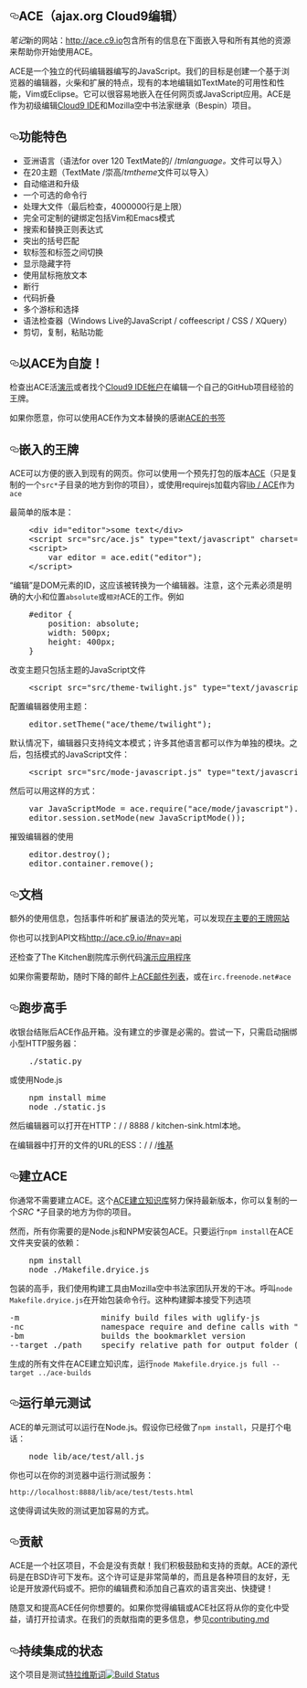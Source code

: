 <article class="markdown-body entry-content" itemprop="text"><h1><a id="user-content-ace-ajaxorg-cloud9-editor" class="anchor" href="#ace-ajaxorg-cloud9-editor" aria-hidden="true"><svg aria-hidden="true" class="octicon octicon-link" height="16" role="img" version="1.1" viewBox="0 0 16 16" width="16"><path d="M4 9h1v1h-1c-1.5 0-3-1.69-3-3.5s1.55-3.5 3-3.5h4c1.45 0 3 1.69 3 3.5 0 1.41-0.91 2.72-2 3.25v-1.16c0.58-0.45 1-1.27 1-2.09 0-1.28-1.02-2.5-2-2.5H4c-0.98 0-2 1.22-2 2.5s1 2.5 2 2.5z m9-3h-1v1h1c1 0 2 1.22 2 2.5s-1.02 2.5-2 2.5H9c-0.98 0-2-1.22-2-2.5 0-0.83 0.42-1.64 1-2.09v-1.16c-1.09 0.53-2 1.84-2 3.25 0 1.81 1.55 3.5 3 3.5h4c1.45 0 3-1.69 3-3.5s-1.5-3.5-3-3.5z"></path></svg></a><trans data-src="Ace (Ajax.org Cloud9 Editor)" data-dst="ACE（ajax.org Cloud9编辑）" style="background: transparent;">ACE（ajax.org Cloud9编辑）</trans></h1><p><em><trans data-src="Note" data-dst="笔记">笔记</trans></em><trans data-src=": The new site at" data-dst="新的网站：" style="background: transparent;">新的网站：</trans><a href="http://ace.c9.io"><trans data-src="http://ace.c9.io" data-dst="http：／／ace.c9.io" style="background: transparent;">http://ace.c9.io</trans></a><trans data-src="contains all the info below along with an embedding guide and all the other resources you need to get started with Ace." data-dst="包含所有的信息在下面嵌入导和所有其他的资源来帮助你开始使用ACE。" style="background: transparent;">包含所有的信息在下面嵌入导和所有其他的资源来帮助你开始使用ACE。</trans></p><p><trans data-src="Ace is a standalone code editor written in JavaScript. Our goal is to create a browser based editor that matches and extends the features, usability and performance of existing native editors such as TextMate, Vim or Eclipse. It can be easily embedded in any web page or JavaScript application. Ace is developed as the primary editor for" data-dst="ACE是一个独立的代码编辑器编写的JavaScript。我们的目标是创建一个基于浏览器的编辑器，火柴和扩展的特点，现有的本地编辑如TextMate的可用性和性能，Vim或Eclipse。它可以很容易地嵌入在任何网页或JavaScript应用。ACE是作为初级编辑" style="background: transparent;">ACE是一个独立的代码编辑器编写的JavaScript。我们的目标是创建一个基于浏览器的编辑器，火柴和扩展的特点，现有的本地编辑如TextMate的可用性和性能，Vim或Eclipse。它可以很容易地嵌入在任何网页或JavaScript应用。ACE是作为初级编辑</trans><a href="https://c9.io/"><trans data-src="Cloud9 IDE" data-dst="Cloud9 IDE" style="background: transparent;">Cloud9 IDE</trans></a><trans data-src="and the successor of the Mozilla Skywriter (Bespin) Project." data-dst="和Mozilla空中书法家继承（Bespin）项目。" style="background: transparent;">和Mozilla空中书法家继承（Bespin）项目。</trans></p><h2><a id="user-content-features" class="anchor" href="#features" aria-hidden="true"><svg aria-hidden="true" class="octicon octicon-link" height="16" role="img" version="1.1" viewBox="0 0 16 16" width="16"><path d="M4 9h1v1h-1c-1.5 0-3-1.69-3-3.5s1.55-3.5 3-3.5h4c1.45 0 3 1.69 3 3.5 0 1.41-0.91 2.72-2 3.25v-1.16c0.58-0.45 1-1.27 1-2.09 0-1.28-1.02-2.5-2-2.5H4c-0.98 0-2 1.22-2 2.5s1 2.5 2 2.5z m9-3h-1v1h1c1 0 2 1.22 2 2.5s-1.02 2.5-2 2.5H9c-0.98 0-2-1.22-2-2.5 0-0.83 0.42-1.64 1-2.09v-1.16c-1.09 0.53-2 1.84-2 3.25 0 1.81 1.55 3.5 3 3.5h4c1.45 0 3-1.69 3-3.5s-1.5-3.5-3-3.5z"></path></svg></a><trans data-src="Features" data-dst="功能特色">功能特色</trans></h2><ul><li><trans data-src="Syntax highlighting for over 120 languages (TextMate/Sublime/" data-dst="亚洲语言（语法for over 120 TextMate的/ /" style="background: transparent;">亚洲语言（语法for over 120 TextMate的/ /</trans><em><trans data-src=".tmlanguage" data-dst="tmlanguage。">tmlanguage。</trans></em><trans data-src="files can be imported)" data-dst="文件可以导入）">文件可以导入）</trans></li><li><trans data-src="Over 20 themes (TextMate/Sublime/" data-dst="在20主题（TextMate /崇高/">在20主题（TextMate /崇高/</trans><em><trans data-src=".tmtheme" data-dst="tmtheme。">tmtheme</trans></em><trans data-src="files can be imported)" data-dst="文件可以导入）">文件可以导入）</trans></li><li><trans data-src="Automatic indent and outdent" data-dst="自动缩进和升级">自动缩进和升级</trans></li><li><trans data-src="An optional command line" data-dst="一个可选的命令行">一个可选的命令行</trans></li><li><trans data-src="Handles huge documents (at last check, 4,000,000 lines is the upper limit)" data-dst="处理大文件（最后检查，4000000行是上限）" style="background: transparent;">处理大文件（最后检查，4000000行是上限）</trans></li><li><trans data-src="Fully customizable key bindings including vim and Emacs modes" data-dst="完全可定制的键绑定包括Vim和Emacs模式">完全可定制的键绑定包括Vim和Emacs模式</trans></li><li><trans data-src="Search and replace with regular expressions" data-dst="搜索和替换正则表达式" style="background: transparent;">搜索和替换正则表达式</trans></li><li><trans data-src="Highlight matching parentheses" data-dst="突出的括号匹配">突出的括号匹配</trans></li><li><trans data-src="Toggle between soft tabs and real tabs" data-dst="软标签和标签之间切换">软标签和标签之间切换</trans></li><li><trans data-src="Displays hidden characters" data-dst="显示隐藏字符">显示隐藏字符</trans></li><li><trans data-src="Drag and drop text using the mouse" data-dst="使用鼠标拖放文本">使用鼠标拖放文本</trans></li><li><trans data-src="Line wrapping" data-dst="断行">断行</trans></li><li><trans data-src="Code folding" data-dst="代码折叠">代码折叠</trans></li><li><trans data-src="Multiple cursors and selections" data-dst="多个游标和选择">多个游标和选择</trans></li><li><trans data-src="Live syntax checker (currently JavaScript/CoffeeScript/CSS/XQuery)" data-dst="语法检查器（Windows Live的JavaScript / coffeescript / CSS / XQuery）" style="background: transparent;">语法检查器（Windows Live的JavaScript / coffeescript / CSS / XQuery）</trans></li><li><trans data-src="Cut, copy, and paste functionality" data-dst="剪切，复制，粘贴功能" style="background: transparent;">剪切，复制，粘贴功能</trans></li></ul><h2><a id="user-content-take-ace-for-a-spin" class="anchor" href="#take-ace-for-a-spin" aria-hidden="true"><svg aria-hidden="true" class="octicon octicon-link" height="16" role="img" version="1.1" viewBox="0 0 16 16" width="16"><path d="M4 9h1v1h-1c-1.5 0-3-1.69-3-3.5s1.55-3.5 3-3.5h4c1.45 0 3 1.69 3 3.5 0 1.41-0.91 2.72-2 3.25v-1.16c0.58-0.45 1-1.27 1-2.09 0-1.28-1.02-2.5-2-2.5H4c-0.98 0-2 1.22-2 2.5s1 2.5 2 2.5z m9-3h-1v1h1c1 0 2 1.22 2 2.5s-1.02 2.5-2 2.5H9c-0.98 0-2-1.22-2-2.5 0-0.83 0.42-1.64 1-2.09v-1.16c-1.09 0.53-2 1.84-2 3.25 0 1.81 1.55 3.5 3 3.5h4c1.45 0 3-1.69 3-3.5s-1.5-3.5-3-3.5z"></path></svg></a><trans data-src="Take Ace for a spin!" data-dst="以ACE为自旋！">以ACE为自旋！</trans></h2><p><trans data-src="Check out the Ace live" data-dst="检查出ACE活">检查出ACE活</trans><a href="http://ace.c9.io/build/kitchen-sink.html"><trans data-src="demo" data-dst="演示">演示</trans></a><trans data-src="or get a" data-dst="或者找个">或者找个</trans><a href="https://c9.io/"><trans data-src="Cloud9 IDE account" data-dst="Cloud9 IDE帐户">Cloud9 IDE帐户</trans></a><trans data-src="to experience Ace while editing one of your own GitHub projects." data-dst="在编辑一个自己的GitHub项目经验的王牌。">在编辑一个自己的GitHub项目经验的王牌。</trans></p><p><trans data-src="If you want, you can use Ace as a textarea replacement thanks to the" data-dst="如果你愿意，你可以使用ACE作为文本替换的感谢" style="background: transparent;">如果你愿意，你可以使用ACE作为文本替换的感谢</trans><a href="http://ajaxorg.github.io/ace/build/demo/bookmarklet/index.html"><trans data-src="Ace Bookmarklet" data-dst="ACE的书签">ACE的书签</trans></a><trans data-src="." data-dst="。"></trans></p><h2><a id="user-content-embedding-ace" class="anchor" href="#embedding-ace" aria-hidden="true"><svg aria-hidden="true" class="octicon octicon-link" height="16" role="img" version="1.1" viewBox="0 0 16 16" width="16"><path d="M4 9h1v1h-1c-1.5 0-3-1.69-3-3.5s1.55-3.5 3-3.5h4c1.45 0 3 1.69 3 3.5 0 1.41-0.91 2.72-2 3.25v-1.16c0.58-0.45 1-1.27 1-2.09 0-1.28-1.02-2.5-2-2.5H4c-0.98 0-2 1.22-2 2.5s1 2.5 2 2.5z m9-3h-1v1h1c1 0 2 1.22 2 2.5s-1.02 2.5-2 2.5H9c-0.98 0-2-1.22-2-2.5 0-0.83 0.42-1.64 1-2.09v-1.16c-1.09 0.53-2 1.84-2 3.25 0 1.81 1.55 3.5 3 3.5h4c1.45 0 3-1.69 3-3.5s-1.5-3.5-3-3.5z"></path></svg></a><trans data-src="Embedding Ace" data-dst="嵌入的王牌">嵌入的王牌</trans></h2><p><trans data-src="Ace can be easily embedded into any existing web page. You can either use one of pre-packaged versions of" data-dst="ACE可以方便的嵌入到现有的网页。你可以使用一个预先打包的版本" style="background: transparent;">ACE可以方便的嵌入到现有的网页。你可以使用一个预先打包的版本</trans><a href="https://github.com/ajaxorg/ace-builds/"><trans data-src="ace" data-dst="ACE">ACE</trans></a><trans data-src="(just copy one of" data-dst="（只是复制的一个" style="background: transparent;">（只是复制的一个</trans><code>src*</code><trans data-src="subdirectories somewhere into your project), or use requireJS to load contents of" data-dst="子目录的地方到你的项目），或使用requirejs加载内容">子目录的地方到你的项目），或使用requirejs加载内容</trans><a href="https://github.com/ajaxorg/ace/tree/master/lib/ace"><trans data-src="lib/ace" data-dst="lib / ACE" style="background: transparent;">lib / ACE</trans></a><trans data-src="as" data-dst="作为">作为</trans><code>ace</code></p><p><trans data-src="The easiest version is simply:" data-dst="最简单的版本是：" style="background: transparent;">最简单的版本是：</trans></p><div class="highlight highlight-text-html-basic"><pre>    &lt;<span class="pl-ent">div</span> <span class="pl-e">id</span>=<span class="pl-s"><span class="pl-pds">"</span>editor<span class="pl-pds">"</span></span>&gt;some text&lt;/<span class="pl-ent">div</span>&gt;
<span class="pl-s1">    &lt;<span class="pl-ent">script</span> <span class="pl-e">src</span>=<span class="pl-s"><span class="pl-pds">"</span>src/ace.js<span class="pl-pds">"</span></span> <span class="pl-e">type</span>=<span class="pl-s"><span class="pl-pds">"</span>text/javascript<span class="pl-pds">"</span></span> <span class="pl-e">charset</span>=<span class="pl-s"><span class="pl-pds">"</span>utf-8<span class="pl-pds">"</span></span>&gt;&lt;/<span class="pl-ent">script</span>&gt;</span>
<span class="pl-s1">    &lt;<span class="pl-ent">script</span>&gt;</span>
<span class="pl-s1">        <span class="pl-k">var</span> editor <span class="pl-k">=</span> <span class="pl-smi">ace</span>.<span class="pl-en">edit</span>(<span class="pl-s"><span class="pl-pds">"</span>editor<span class="pl-pds">"</span></span>);</span>
<span class="pl-s1">    &lt;/<span class="pl-ent">script</span>&gt;</span></pre></div><p><trans data-src="With &quot;editor&quot; being the id of the DOM element, which should be converted to an editor. Note that this element must be explicitly sized and positioned" data-dst="“编辑”是DOM元素的ID，这应该被转换为一个编辑器。注意，这个元素必须是明确的大小和位置">“编辑”是DOM元素的ID，这应该被转换为一个编辑器。注意，这个元素必须是明确的大小和位置</trans><code>absolute</code><trans data-src="or" data-dst="或">或</trans><code><trans data-src="relative" data-dst="相对">相对</trans></code><trans data-src="for Ace to work. e.g." data-dst="ACE的工作。例如">ACE的工作。例如</trans></p><div class="highlight highlight-source-css"><pre>    <span class="pl-e">#editor</span> {
        <span class="pl-c1"><span class="pl-c1">position</span></span>: <span class="pl-c1">absolute</span>;
        <span class="pl-c1"><span class="pl-c1">width</span></span>: <span class="pl-c1">500<span class="pl-k">px</span></span>;
        <span class="pl-c1"><span class="pl-c1">height</span></span>: <span class="pl-c1">400<span class="pl-k">px</span></span>;
    }</pre></div><p><trans data-src="To change the theme simply include the Theme's JavaScript file" data-dst="改变主题只包括主题的JavaScript文件" style="background: transparent;">改变主题只包括主题的JavaScript文件</trans></p><div class="highlight highlight-text-html-basic"><pre><span class="pl-s1">    &lt;<span class="pl-ent">script</span> <span class="pl-e">src</span>=<span class="pl-s"><span class="pl-pds">"</span>src/theme-twilight.js<span class="pl-pds">"</span></span> <span class="pl-e">type</span>=<span class="pl-s"><span class="pl-pds">"</span>text/javascript<span class="pl-pds">"</span></span> <span class="pl-e">charset</span>=<span class="pl-s"><span class="pl-pds">"</span>utf-8<span class="pl-pds">"</span></span>&gt;&lt;/<span class="pl-ent">script</span>&gt;</span></pre></div><p><trans data-src="and configure the editor to use the theme:" data-dst="配置编辑器使用主题：">配置编辑器使用主题：</trans></p><div class="highlight highlight-source-js"><pre>    <span class="pl-smi">editor</span>.<span class="pl-en">setTheme</span>(<span class="pl-s"><span class="pl-pds">"</span>ace/theme/twilight<span class="pl-pds">"</span></span>);</pre></div><p><trans data-src="By default the editor only supports plain text mode; many other languages are available as separate modules. After including the mode's JavaScript file:" data-dst="默认情况下，编辑器只支持纯文本模式；许多其他语言都可以作为单独的模块。之后，包括模式的JavaScript文件：">默认情况下，编辑器只支持纯文本模式；许多其他语言都可以作为单独的模块。之后，包括模式的JavaScript文件：</trans></p><div class="highlight highlight-text-html-basic"><pre><span class="pl-s1">    &lt;<span class="pl-ent">script</span> <span class="pl-e">src</span>=<span class="pl-s"><span class="pl-pds">"</span>src/mode-javascript.js<span class="pl-pds">"</span></span> <span class="pl-e">type</span>=<span class="pl-s"><span class="pl-pds">"</span>text/javascript<span class="pl-pds">"</span></span> <span class="pl-e">charset</span>=<span class="pl-s"><span class="pl-pds">"</span>utf-8<span class="pl-pds">"</span></span>&gt;&lt;/<span class="pl-ent">script</span>&gt;</span></pre></div><p><trans data-src="The mode can then be used like this:" data-dst="然后可以用这样的方式：">然后可以用这样的方式：</trans></p><div class="highlight highlight-source-js"><pre>    <span class="pl-k">var</span> JavaScriptMode <span class="pl-k">=</span> <span class="pl-smi">ace</span>.<span class="pl-en">require</span>(<span class="pl-s"><span class="pl-pds">"</span>ace/mode/javascript<span class="pl-pds">"</span></span>).<span class="pl-smi">Mode</span>;
    <span class="pl-smi">editor</span>.<span class="pl-smi">session</span>.<span class="pl-en">setMode</span>(<span class="pl-k">new</span> <span class="pl-en">JavaScriptMode</span>());</pre></div><p><trans data-src="to destroy editor use" data-dst="摧毁编辑器的使用">摧毁编辑器的使用</trans></p><div class="highlight highlight-source-js"><pre>    <span class="pl-smi">editor</span>.<span class="pl-en">destroy</span>();
    <span class="pl-smi">editor</span>.<span class="pl-smi">container</span>.<span class="pl-en">remove</span>();</pre></div><h2><a id="user-content-documentation" class="anchor" href="#documentation" aria-hidden="true"><svg aria-hidden="true" class="octicon octicon-link" height="16" role="img" version="1.1" viewBox="0 0 16 16" width="16"><path d="M4 9h1v1h-1c-1.5 0-3-1.69-3-3.5s1.55-3.5 3-3.5h4c1.45 0 3 1.69 3 3.5 0 1.41-0.91 2.72-2 3.25v-1.16c0.58-0.45 1-1.27 1-2.09 0-1.28-1.02-2.5-2-2.5H4c-0.98 0-2 1.22-2 2.5s1 2.5 2 2.5z m9-3h-1v1h1c1 0 2 1.22 2 2.5s-1.02 2.5-2 2.5H9c-0.98 0-2-1.22-2-2.5 0-0.83 0.42-1.64 1-2.09v-1.16c-1.09 0.53-2 1.84-2 3.25 0 1.81 1.55 3.5 3 3.5h4c1.45 0 3-1.69 3-3.5s-1.5-3.5-3-3.5z"></path></svg></a><trans data-src="Documentation" data-dst="文档">文档</trans></h2><p><trans data-src="Additional usage information, including events to listen to and extending syntax highlighters, can be found" data-dst="额外的使用信息，包括事件听和扩展语法的荧光笔，可以发现" style="background: transparent;">额外的使用信息，包括事件听和扩展语法的荧光笔，可以发现</trans><a href="http://ace.c9.io"><trans data-src="on the main Ace website" data-dst="在主要的王牌网站">在主要的王牌网站</trans></a><trans data-src="." data-dst="。"></trans></p><p><trans data-src="You can also find API documentation at" data-dst="你也可以找到API文档">你也可以找到API文档</trans><a href="http://ace.c9.io/#nav=api">http://ace.c9.io/#nav=api</a><trans data-src="." data-dst="。"></trans></p><p><trans data-src="Also check out the sample code for the kitchen sink" data-dst="还检查了The Kitchen剧院库示例代码">还检查了The Kitchen剧院库示例代码</trans><a href="https://github.com/ajaxorg/ace/blob/master/demo/kitchen-sink/demo.js"><trans data-src="demo app" data-dst="演示应用程序">演示应用程序</trans></a><trans data-src="." data-dst="。"></trans></p><p><trans data-src="If you still need help, feel free to drop a mail on the" data-dst="如果你需要帮助，随时下降的邮件上">如果你需要帮助，随时下降的邮件上</trans><a href="http://groups.google.com/group/ace-discuss"><trans data-src="ace mailing list" data-dst="ACE邮件列表">ACE邮件列表</trans></a><trans data-src=", or at" data-dst="，或在">，或在</trans><code>irc.freenode.net#ace</code><trans data-src="." data-dst="。"></trans></p><h2><a id="user-content-running-ace" class="anchor" href="#running-ace" aria-hidden="true"><svg aria-hidden="true" class="octicon octicon-link" height="16" role="img" version="1.1" viewBox="0 0 16 16" width="16"><path d="M4 9h1v1h-1c-1.5 0-3-1.69-3-3.5s1.55-3.5 3-3.5h4c1.45 0 3 1.69 3 3.5 0 1.41-0.91 2.72-2 3.25v-1.16c0.58-0.45 1-1.27 1-2.09 0-1.28-1.02-2.5-2-2.5H4c-0.98 0-2 1.22-2 2.5s1 2.5 2 2.5z m9-3h-1v1h1c1 0 2 1.22 2 2.5s-1.02 2.5-2 2.5H9c-0.98 0-2-1.22-2-2.5 0-0.83 0.42-1.64 1-2.09v-1.16c-1.09 0.53-2 1.84-2 3.25 0 1.81 1.55 3.5 3 3.5h4c1.45 0 3-1.69 3-3.5s-1.5-3.5-3-3.5z"></path></svg></a><trans data-src="Running Ace" data-dst="跑步高手">跑步高手</trans></h2><p><trans data-src="After the checkout Ace works out of the box. No build step is required. To try it out, simply start the bundled mini HTTP server:" data-dst="收银台结账后ACE作品开箱。没有建立的步骤是必需的。尝试一下，只需启动捆绑小型HTTP服务器：">收银台结账后ACE作品开箱。没有建立的步骤是必需的。尝试一下，只需启动捆绑小型HTTP服务器：</trans></p><div class="highlight highlight-source-shell"><pre>    ./static.py</pre></div><p><trans data-src="Or using Node.JS" data-dst="或使用Node.js">或使用Node.js</trans></p><div class="highlight highlight-source-shell"><pre>    npm install mime
    node ./static.js</pre></div><p><trans data-src="The editor can then be opened at http://localhost:8888/kitchen-sink.html." data-dst="然后编辑器可以打开在HTTP：/ / 8888 / kitchen-sink.html本地。">然后编辑器可以打开在HTTP：/ / 8888 / kitchen-sink.html本地。</trans></p><p><trans data-src="To open the editor with a file:/// URL see" data-dst="在编辑器中打开的文件的URL的ESS：/ / /">在编辑器中打开的文件的URL的ESS：/ / /</trans><a href="https://github.com/ajaxorg/ace/wiki/Running-Ace-from-file"><trans data-src="the wiki" data-dst="维基">维基</trans></a><trans data-src="." data-dst="。"></trans></p><h2><a id="user-content-building-ace" class="anchor" href="#building-ace" aria-hidden="true"><svg aria-hidden="true" class="octicon octicon-link" height="16" role="img" version="1.1" viewBox="0 0 16 16" width="16"><path d="M4 9h1v1h-1c-1.5 0-3-1.69-3-3.5s1.55-3.5 3-3.5h4c1.45 0 3 1.69 3 3.5 0 1.41-0.91 2.72-2 3.25v-1.16c0.58-0.45 1-1.27 1-2.09 0-1.28-1.02-2.5-2-2.5H4c-0.98 0-2 1.22-2 2.5s1 2.5 2 2.5z m9-3h-1v1h1c1 0 2 1.22 2 2.5s-1.02 2.5-2 2.5H9c-0.98 0-2-1.22-2-2.5 0-0.83 0.42-1.64 1-2.09v-1.16c-1.09 0.53-2 1.84-2 3.25 0 1.81 1.55 3.5 3 3.5h4c1.45 0 3-1.69 3-3.5s-1.5-3.5-3-3.5z"></path></svg></a><trans data-src="Building Ace" data-dst="建立ACE">建立ACE</trans></h2><p><trans data-src="You do not generally need to build ACE. The" data-dst="你通常不需要建立ACE。这个">你通常不需要建立ACE。这个</trans><a href="https://github.com/ajaxorg/ace-builds/"><trans data-src="ace-builds repository" data-dst="ACE建立知识库">ACE建立知识库</trans></a><trans data-src="endeavours to maintain the latest build, and you can just copy one of" data-dst="努力保持最新版本，你可以复制的一个">努力保持最新版本，你可以复制的一个</trans><em><trans data-src="src*" data-dst="SRC *">SRC *</trans></em><trans data-src="subdirectories somewhere into your project." data-dst="子目录的地方为你的项目。">子目录的地方为你的项目。</trans></p><p><trans data-src="However, all you need is Node.js and npm installed to package ACE. Just run" data-dst="然而，所有你需要的是Node.js和NPM安装包ACE。只要运行">然而，所有你需要的是Node.js和NPM安装包ACE。只要运行</trans><code>npm install</code><trans data-src="in the ace folder to install dependencies:" data-dst="在ACE文件夹安装的依赖：">在ACE文件夹安装的依赖：</trans></p><div class="highlight highlight-source-shell"><pre>    npm install
    node ./Makefile.dryice.js</pre></div><p><trans data-src="To package Ace, we use the dryice build tool developed by the Mozilla Skywriter team. Call" data-dst="包装的高手，我们使用构建工具由Mozilla空中书法家团队开发的干冰。呼叫">包装的高手，我们使用构建工具由Mozilla空中书法家团队开发的干冰。呼叫</trans><code>node Makefile.dryice.js</code><trans data-src="on the command-line to start the packing. This build script accepts the following options" data-dst="在开始包装命令行。这种构建脚本接受下列选项">在开始包装命令行。这种构建脚本接受下列选项</trans></p><div class="highlight highlight-source-shell"><pre>-m                 minify build files with uglify-js          
-nc                namespace require and define calls with <span class="pl-s"><span class="pl-pds">"</span>ace<span class="pl-pds">"</span></span>
-bm                builds the bookmarklet version
--target ./path    specify relative path <span class="pl-k">for</span> output folder (default value is <span class="pl-s"><span class="pl-pds">"</span>./build<span class="pl-pds">"</span></span>)</pre></div><p><trans data-src="To generate all the files in the ace-builds repository, run" data-dst="生成的所有文件在ACE建立知识库，运行">生成的所有文件在ACE建立知识库，运行</trans><code>node Makefile.dryice.js full --target ../ace-builds</code></p><h2><a id="user-content-running-the-unit-tests" class="anchor" href="#running-the-unit-tests" aria-hidden="true"><svg aria-hidden="true" class="octicon octicon-link" height="16" role="img" version="1.1" viewBox="0 0 16 16" width="16"><path d="M4 9h1v1h-1c-1.5 0-3-1.69-3-3.5s1.55-3.5 3-3.5h4c1.45 0 3 1.69 3 3.5 0 1.41-0.91 2.72-2 3.25v-1.16c0.58-0.45 1-1.27 1-2.09 0-1.28-1.02-2.5-2-2.5H4c-0.98 0-2 1.22-2 2.5s1 2.5 2 2.5z m9-3h-1v1h1c1 0 2 1.22 2 2.5s-1.02 2.5-2 2.5H9c-0.98 0-2-1.22-2-2.5 0-0.83 0.42-1.64 1-2.09v-1.16c-1.09 0.53-2 1.84-2 3.25 0 1.81 1.55 3.5 3 3.5h4c1.45 0 3-1.69 3-3.5s-1.5-3.5-3-3.5z"></path></svg></a><trans data-src="Running the Unit Tests" data-dst="运行单元测试">运行单元测试</trans></h2><p><trans data-src="The Ace unit tests can run on node.js. Assuming you have already done" data-dst="ACE的单元测试可以运行在Node.js。假设你已经做了">ACE的单元测试可以运行在Node.js。假设你已经做了</trans><code>npm install</code><trans data-src=", just call:" data-dst="，只是打个电话：">，只是打个电话：</trans></p><div class="highlight highlight-source-shell"><pre>    node lib/ace/test/all.js</pre></div><p><trans data-src="You can also run the tests in your browser by serving:" data-dst="你也可以在你的浏览器中运行测试服务：">你也可以在你的浏览器中运行测试服务：</trans></p><pre><code>http://localhost:8888/lib/ace/test/tests.html
</code></pre><p><trans data-src="This makes debugging failing tests way more easier." data-dst="这使得调试失败的测试更加容易的方式。" style="background: transparent;">这使得调试失败的测试更加容易的方式。</trans></p><h2><a id="user-content-contributing" class="anchor" href="#contributing" aria-hidden="true"><svg aria-hidden="true" class="octicon octicon-link" height="16" role="img" version="1.1" viewBox="0 0 16 16" width="16"><path d="M4 9h1v1h-1c-1.5 0-3-1.69-3-3.5s1.55-3.5 3-3.5h4c1.45 0 3 1.69 3 3.5 0 1.41-0.91 2.72-2 3.25v-1.16c0.58-0.45 1-1.27 1-2.09 0-1.28-1.02-2.5-2-2.5H4c-0.98 0-2 1.22-2 2.5s1 2.5 2 2.5z m9-3h-1v1h1c1 0 2 1.22 2 2.5s-1.02 2.5-2 2.5H9c-0.98 0-2-1.22-2-2.5 0-0.83 0.42-1.64 1-2.09v-1.16c-1.09 0.53-2 1.84-2 3.25 0 1.81 1.55 3.5 3 3.5h4c1.45 0 3-1.69 3-3.5s-1.5-3.5-3-3.5z"></path></svg></a><trans data-src="Contributing" data-dst="贡献">贡献</trans></h2><p><trans data-src="Ace is a community project and wouldn't be what it is without contributions! We actively encourage and support contributions. The Ace source code is released under the BSD License. This license is very simple, and is friendly to all kinds of projects, whether open source or not. Take charge of your editor and add your favorite language highlighting and keybindings!" data-dst="ACE是一个社区项目，不会是没有贡献！我们积极鼓励和支持的贡献。ACE的源代码是在BSD许可下发布。这个许可证是非常简单的，而且是各种项目的友好，无论是开放源代码或不。把你的编辑费和添加自己喜欢的语言突出、快捷键！">ACE是一个社区项目，不会是没有贡献！我们积极鼓励和支持的贡献。ACE的源代码是在BSD许可下发布。这个许可证是非常简单的，而且是各种项目的友好，无论是开放源代码或不。把你的编辑费和添加自己喜欢的语言突出、快捷键！</trans></p><p><trans data-src="Feel free to fork and improve/enhance Ace any way you want. If you feel that the editor or the Ace community will benefit from your changes, please open a pull request. For more information on our contributing guidelines, see" data-dst="随意叉和提高ACE任何你想要的。如果你觉得编辑或ACE社区将从你的变化中受益，请打开拉请求。在我们的贡献指南的更多信息，参见">随意叉和提高ACE任何你想要的。如果你觉得编辑或ACE社区将从你的变化中受益，请打开拉请求。在我们的贡献指南的更多信息，参见</trans><a href="https://github.com/ajaxorg/ace/blob/master/CONTRIBUTING.md"><trans data-src="CONTRIBUTING.md" data-dst="contributing.md">contributing.md</trans></a><trans data-src="." data-dst="。"></trans></p><h2><a id="user-content-continuous-integration-status" class="anchor" href="#continuous-integration-status" aria-hidden="true"><svg aria-hidden="true" class="octicon octicon-link" height="16" role="img" version="1.1" viewBox="0 0 16 16" width="16"><path d="M4 9h1v1h-1c-1.5 0-3-1.69-3-3.5s1.55-3.5 3-3.5h4c1.45 0 3 1.69 3 3.5 0 1.41-0.91 2.72-2 3.25v-1.16c0.58-0.45 1-1.27 1-2.09 0-1.28-1.02-2.5-2-2.5H4c-0.98 0-2 1.22-2 2.5s1 2.5 2 2.5z m9-3h-1v1h1c1 0 2 1.22 2 2.5s-1.02 2.5-2 2.5H9c-0.98 0-2-1.22-2-2.5 0-0.83 0.42-1.64 1-2.09v-1.16c-1.09 0.53-2 1.84-2 3.25 0 1.81 1.55 3.5 3 3.5h4c1.45 0 3-1.69 3-3.5s-1.5-3.5-3-3.5z"></path></svg></a><trans data-src="Continuous Integration status" data-dst="持续集成的状态">持续集成的状态</trans></h2><p><trans data-src="This project is tested with" data-dst="这个项目是测试">这个项目是测试</trans><a href="http://travis-ci.org"><trans data-src="Travis CI" data-dst="特拉维斯词">特拉维斯词</trans></a><a href="http://travis-ci.org/ajaxorg/ace"><img src="https://camo.githubusercontent.com/f9331aa476e7a18173341d243376e9507ed2c876/68747470733a2f2f7365637572652e7472617669732d63692e6f72672f616a61786f72672f6163652e706e673f6272616e63683d6d6173746572" alt="Build Status" data-canonical-src="https://secure.travis-ci.org/ajaxorg/ace.png?branch=master" style="max-width:100%;"></a></p></article>
